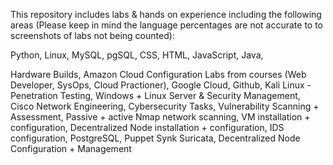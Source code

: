 This repository includes labs & hands on experience including the following areas (Please keep in mind the language percentages are not accurate to to screenshots of labs not being counted):

Python,
Linux,
MySQL,
pgSQL,
CSS,
HTML,
JavaScript,
Java,



Hardware Builds,
Amazon Cloud Configuration Labs from courses (Web Developer, SysOps, Cloud Practioner),
Google Cloud,
Github,
Kali Linux - Penetration Testing,
Windows + Linux Server & Security Management,
Cisco Network Engineering,
Cybersecurity Tasks,
Vulnerability Scanning + Assessment,
Passive + active Nmap network scanning,
VM installation + configuration,
Decentralized Node installation + configuration,
IDS configuration,
PostgreSQL,
Puppet
Synk
Suricata,
Decentralized Node Configuration + Management

